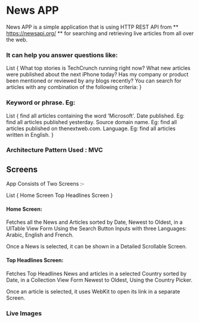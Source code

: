 #  News APP
News APP is a simple application that is using HTTP REST API from ** https://newsapi.org/ ** for searching and retrieving live articles from all over the web. 

### It can help you answer questions like:
List {
    What top stories is TechCrunch running right now?
    What new articles were published about the next iPhone today?
    Has my company or product been mentioned or reviewed by any blogs recently?
    You can search for articles with any combination of the following criteria:
    }

### Keyword or phrase. Eg: 
List {
find all articles containing the word 'Microsoft'.
Date published. Eg: find all articles published yesterday.
Source domain name. Eg: find all articles published on thenextweb.com.
Language. Eg: find all articles written in English.
}

### Architecture Pattern Used : MVC

## Screens
App Consists of Two Screens :-

List {
Home Screen
Top Headlines Screen
}

#### Home Screen:
Fetches all the News and Articles sorted by Date, Newest to Oldest, in a UITable View Form Using the Search Button Inputs with three Languages: Arabic, English and French.

Once a News is selected, it can be shown in a Detailed Scrollable Screen.

#### Top Headlines Screen:
Fetches Top Headlines News and articles in a selected Country sorted by Date, in a Collection View Form Newest to Oldest, Using the Country Picker.

Once an article is selected, it uses WebKit to open its link in a separate Screen.


### Live Images
